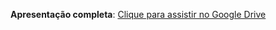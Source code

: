 **Apresentação completa**: [Clique para assistir no Google Drive](https://drive.google.com/file/d/1_p6d8jyEVcCkQUDONogHS-LBYxIyD-es/view?usp=drive_link)  
